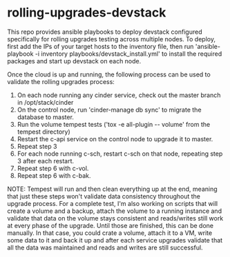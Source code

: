 # rolling-upgrades-devstack

This repo provides ansible playbooks to deploy devstack configured specifically for rolling upgrades testing across multiple nodes.
To deploy, first add the IPs of your target hosts to the inventory file, then run 
'ansible-playbook -i inventory playbooks/devstack_install.yml' to install the required packages and start up devstack on each node.

Once the cloud is up and running, the following process can be used to validate the rolling upgrades process:

1. On each node running any cinder service, check out the master branch in /opt/stack/cinder
2. On the control node, run 'cinder-manage db sync' to migrate the database to master.
3. Run the volume tempest tests ('tox -e all-plugin -- volume' from the tempest directory)
4. Restart the c-api service on the control node to upgrade it to master.
5. Repeat step 3
6. For each node running c-sch, restart c-sch on that node, repeating step 3 after each restart.
7. Repeat step 6 with c-vol.
8. Repeat step 6 with c-bak.

NOTE: Tempest will run and then clean everything up at the end, meaning that just these steps won't validate data consistency throughout
the upgrade process. For a complete test, I'm also working on scripts that will create a volume and a backup, attach the volume to a running
instance and validate that data on the volume stays consistent and reads/writes still work at every phase of the upgrade. Until those
are finished, this can be done manually. In that case, you could crate a volume, attach it to a VM, write some data to it and back it up
and after each service upgrades validate that all the data was maintained and reads and writes are still successful.
